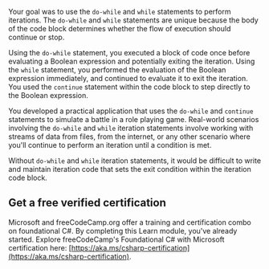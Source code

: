 Your goal was to use the `do-while` and `while` statements to perform iterations. The `do-while` and `while` statements are unique because the body of the code block determines whether the flow of execution should continue or stop.

Using the `do-while` statement, you executed a block of code once before evaluating a Boolean expression and potentially exiting the iteration. Using the `while` statement, you performed the evaluation of the Boolean expression immediately, and continued to evaluate it to exit the iteration. You used the `continue` statement within the code block to step directly to the Boolean expression.

You developed a practical application that uses the `do-while` and `continue` statements to simulate a battle in a role playing game. Real-world scenarios involving the `do-while` and `while` iteration statements involve working with streams of data from files, from the internet, or any other scenario where you'll continue to perform an iteration until a condition is met.

Without `do-while` and `while` iteration statements, it would be difficult to write and maintain iteration code that sets the exit condition within the iteration code block.

## Get a free verified certification

Microsoft and freeCodeCamp.org offer a training and certification combo on foundational C#. By completing this Learn module, you've already started. Explore freeCodeCamp's Foundational C# with Microsoft certification here: [https://aka.ms/csharp-certification](https://aka.ms/csharp-certification).
